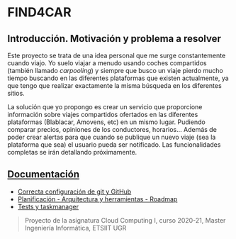 # FIND4CAR

## Introducción. Motivación y problema a resolver

Este proyecto se trata de una idea personal que me surge constantemente cuando viajo. Yo suelo viajar a menudo usando coches compartidos (también llamado _carpooling_) y siempre que busco un viaje pierdo mucho tiempo buscando en las diferentes plataformas que existen actualmente, ya que tengo que realizar exactamente la misma búsqueda en los diferentes sitios.

La solución que yo propongo es crear un servicio que proporcione información sobre viajes compartidos ofertados en las diferentes plataformas (Blablacar, Amovens, etc) en un mismo lugar. Pudiendo comparar precios, opiniones de los conductores, horarios... Además de poder crear alertas para que cuando se publique un nuevo viaje (sea la plataforma que sea) el usuario pueda ser notificado. Las funcionalidades completas se irán detallando próximamente.

## [Documentación](http://neostark.wtf/FIND4CAR "Enlace a documentación adicional")

- [Correcta configuración de git y GitHub](/docs/configuracion-git-github.md)
- [Planificación - Arquitectura y herramientas - Roadmap](/docs/planificacion.md)
- [Tests y taskmanager](/docs/tests-sbt.md)

> Proyecto de la asignatura Cloud Computing I, curso 2020-21, Master Ingeniería Informática, ETSIIT UGR
